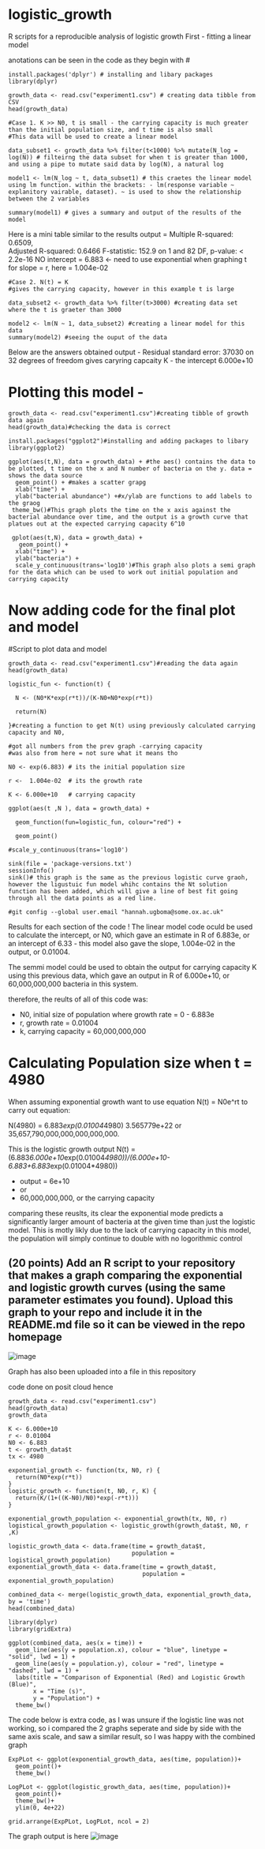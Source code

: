 # logistic_growth
R scripts for a reproducible analysis of logistic growth
First - fitting a linear model

anotations can be seen in the code as they begin with # 
```
install.packages('dplyr') # installing and libary packages
library(dplyr)

growth_data <- read.csv("experiment1.csv") # creating data tibble from CSV
head(growth_data)

#Case 1. K >> N0, t is small - the carrying capacity is much greater than the initial population size, and t time is also small
#This data will be used to create a linear model  

data_subset1 <- growth_data %>% filter(t<1000) %>% mutate(N_log = log(N)) # filteirng the data subset for when t is greater than 1000, and using a pipe to mutate said data by log(N), a natural log

model1 <- lm(N_log ~ t, data_subset1) # this craetes the linear model using lm function. within the brackets: - lm(response variable ~ explanitory vairable, dataset). ~ is used to show the relationship between the 2 variables

summary(model1) # gives a summary and output of the results of the model
```
Here is a mini table similar to the results
output = Multiple R-squared:  0.6509,	
Adjusted R-squared:  0.6466 
F-statistic: 152.9 on 1 and 82 DF, 
p-value: < 2.2e-16
NO intercept = 6.883 <- need to use exponential when graphing
t for slope = r, 
here = 1.004e-02 

```
#Case 2. N(t) = K 
#gives the carrying capacity, however in this example t is large

data_subset2 <- growth_data %>% filter(t>3000) #creating data set where the t is graeter than 3000

model2 <- lm(N ~ 1, data_subset2) #creating a linear model for this data
summary(model2) #seeing the ouput of the data
```

Below are the answers obtained
output - Residual standard error: 37030 on 32 degrees of freedom
gives caryring capcaity K - the intercept
6.000e+10 



# Plotting this model -

```
growth_data <- read.csv("experiment1.csv")#creating tibble of growth data again
head(growth_data)#checking the data is correct

install.packages("ggplot2")#installing and adding packages to libary
library(ggplot2)

ggplot(aes(t,N), data = growth_data) + #the aes() contains the data to be plotted, t time on the x and N number of bacteria on the y. data = shows the data source
  geom_point() + #makes a scatter grapg
  xlab("time") +
  ylab("bacterial abundance") +#x/ylab are functions to add labels to the graog
 theme_bw()#This graph plots the time on the x axis against the bacterial abundance over time, and the output is a growth curve that platues out at the expected carrying capacity 6^10
 
 gplot(aes(t,N), data = growth_data) +
   geom_point() +
  xlab("time") +
  ylab("bacteria") +
  scale_y_continuous(trans='log10')#This graph also plots a semi graph for the data which can be used to work out initial population and carrying capacity
```

  # Now adding code for the final plot and model 

  #Script to plot data and model
```
growth_data <- read.csv("experiment1.csv")#reading the data again
head(growth_data)

logistic_fun <- function(t) {
  
  N <- (N0*K*exp(r*t))/(K-N0+N0*exp(r*t))
  
  return(N)
  
}#creating a function to get N(t) using previously calculated carrying capacity and N0, 

#got all numbers from the prev graph -carrying capacity
#was also from here = not sure what it means tho

N0 <- exp(6.883) # its the initial population size

r <-  1.004e-02  # its the growth rate 

K <- 6.000e+10   # carrying capacity

ggplot(aes(t ,N ), data = growth_data) +
  
  geom_function(fun=logistic_fun, colour="red") +
  
  geom_point()

#scale_y_continuous(trans='log10')

sink(file = 'package-versions.txt')
sessionInfo()
sink()# this graph is the same as the previous logistic curve graoh, however the ligustuic fun model whihc contains the Nt solution function has been added, which will give a line of best fit going through all the data points as a red line. 

#git config --global user.email "hannah.ugboma@some.ox.ac.uk"
```
Results for each section of the code !
The linear model code oculd be used to calculate the intercept, or N0, which gave an estimate in R of 6.883e, or an intercept of 6.33 - 
this model also gave the slope, 1.004e-02 in the output, or 0.01004.

The semmi model could be used to obtain the output for carrying capacity K using this previous data, which gave an output in R of 6.000e+10, or 60,000,000,000 bacteria in this system.

therefore, the reults of all of this code was:
- N0, initial size of population where growth rate = 0 - 6.883e
- r, growth rate = 0.01004
- k, carrying capacity = 60,000,000,000


# Calculating Population size when t = 4980
When assuming exponential growth want to use equation N(t) = N0e^rt
to carry out equation:

N(4980) = 6.883*exp(0.01004*4980)
3.565779e+22
or
35,657,790,000,000,000,000,000.

This is the logistic growth output
N(t) = (6.883*6.000e+10*exp(0.01004*4980))/(6.000e+10-6.883+6.883*exp(0.01004*4980))
- output = 6e+10
- or
- 60,000,000,000, or the carrying capacity

comparing these reuslts, its clear the exponential mode predicts a significantly larger amount of bacteria at the given time than just the logistic model.
This is motly likly due to the lack of carrying capacity in this model, the population will simply continue to double with no logorithmic control

## (20 points) Add an R script to your repository that makes a graph comparing the exponential and logistic growth curves (using the same parameter estimates you found). Upload this graph to your repo and include it in the README.md file so it can be viewed in the repo homepage

![image](https://github.com/Oxstudent2/logistic_growth/assets/150162434/42dff07b-ad0d-4e5d-a242-e2fc5bc9311d)

Graph has also been uploaded into a file in this repository

code done on posit cloud hence 

```
growth_data <- read.csv("experiment1.csv")
head(growth_data)
growth_data

K <- 6.000e+10
r <- 0.01004
N0 <- 6.883
t <- growth_data$t
tx <- 4980

exponential_growth <- function(tx, N0, r) {
  return(N0*exp(r*t))
}
logistic_growth <- function(t, N0, r, K) {
  return(K/(1+((K-N0)/N0)*exp(-r*t)))
}

exponential_growth_population <- exponential_growth(tx, N0, r)
logistical_growth_population <- logistic_growth(growth_data$t, N0, r ,K)

logistic_growth_data <- data.frame(time = growth_data$t,
                                   population = logistical_growth_population)
exponential_growth_data <- data.frame(time = growth_data$t,
                                      population = exponential_growth_population)

combined_data <- merge(logistic_growth_data, exponential_growth_data, by = 'time')
head(combined_data)

library(dplyr)
library(gridExtra)

ggplot(combined_data, aes(x = time)) +
  geom_line(aes(y = population.x), colour = "blue", linetype = "solid", lwd = 1) +
  geom_line(aes(y = population.y), colour = "red", linetype = "dashed", lwd = 1) +
  labs(title = "Comparison of Exponential (Red) and Logistic Growth (Blue)",
       x = "Time (s)",
       y = "Population") +
  theme_bw()
```


The code below is extra code, as I was unsure if the logistic line was not working, so i compared the 2 graphs seperate and side by side with the same axis scale, and saw a similar result, so I was happy with the combined graph
```
ExpPLot <- ggplot(exponential_growth_data, aes(time, population))+
  geom_point()+
  theme_bw()

LogPLot <- ggplot(logistic_growth_data, aes(time, population))+
  geom_point()+
  theme_bw()+
  ylim(0, 4e+22)

grid.arrange(ExpPLot, LogPLot, ncol = 2)
```
The graph output is here
![image](https://github.com/Oxstudent2/logistic_growth/assets/150162434/74c81f04-01f2-4539-b79d-2cdd6f21ddb2)




